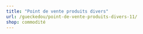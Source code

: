 ```yaml
---
title: "Point de vente produits divers"
url: /gueckedou/point-de-vente-produits-divers-11/
shop: commodité
---
```


